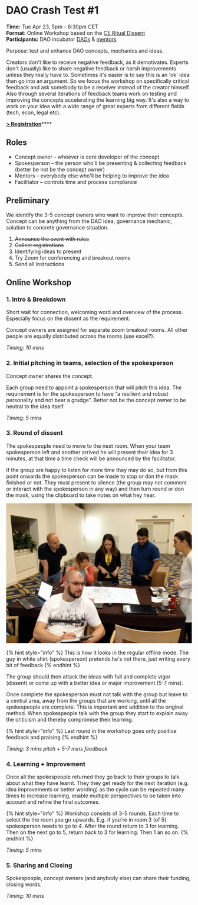 # DAO Crash Test \#1

**Time:** Tue Apr 23, 5pm - 6:30pm CET  
**Format:** Online Workshop based on the [CE Ritual Dissent](https://cognitive-edge.com/methods/ritual-dissent/)  
**Participants:** DAO incubator [DAOs](../dao/) & [mentors](../mentors.md)

Purpose: test and enhance DAO concepts, mechanics and ideas.

Creators don't like to receive negative feedback, as it demotivates. Experts don't \(usually\) like to share negative feedback or harsh improvements unless they really have to. Sometimes it's easier is to say this is an 'ok' idea than go into an argument. So we focus the workshop on specifically critical feedback and ask somebody to be a receiver instead of the creator himself. Also through several iterations of feedback teams work on testing and improving the concepts accelerating the learning big way. It's also a way to work on your idea with a wide range of great experts from different fields \(tech, econ, legal etc\). 

[**&gt; Registration**](https://docs.google.com/forms/d/e/1FAIpQLScTdgDAFykFMhoPj6vwYSKlt-EQQNGERtkKEG0llNI7BT1ndQ/viewform)\*\*\*\*

## Roles

* Concept owner – whoever is core developer of the concept
* Spokesperson – the person who'll be presenting & collecting feedback \(better be not be the concept owner\)
* Mentors – everybody else who'll be helping to improve the idea
* Facilitator – controls time and process compliance

## Preliminary

We identify the 3-5 concept owners who want to improve their concepts. Concept can be anything from the DAO idea, governance mechanic, solution to concrete governance situation. 

1. ~~Announce the event with rules~~
2. ~~Collect registrations~~
3. Identifying ideas to present 
4. Try Zoom for conferencing and breakout rooms
5. Send all instructions

## Online Workshop

### 1. Intro & Breakdown

Short wait for connection, welcoming word and overview of the process. Especially focus on the dissent as the requirement.

Concept owners are assigned for separate zoom breakout rooms. All other people are equally distributed across the rooms \(use excel?\).

_Timing: 10 mins_

### 2. Initial pitching in teams, selection of the spokesperson

Concept owner shares the concept.

Each group need to appoint a spokesperson that will pitch this idea. The requirement is for the spokesperson to have “a resilient and robust personality and not bear a grudge”. Better not be the concept owner to be neutral to the idea itself.

_Timing: 5 mins_

### 3. Round of dissent 

The spokespeople need to move to the next room. When your team spokesperson left and another arrived he will present their idea for 3 minutes, at that time a time check will be announced by the facilitator.

If the group are happy to listen for more time they may do so, but from this point onwards the spokesperson can be made to stop or don the mask finished or not. They must present to silence \(the group may not comment or interact with the spokesperson in any way\) and then turn round or don the mask, using the clipboard to take notes on what hey hear.

![](../.gitbook/assets/image%20%281%29.png)

{% hint style="info" %}
This is how it looks in the regular offline mode. The guy in white shirt \(spokesperson\) pretends he's not there, just writing every bit of feedback
{% endhint %}

The group should then attack the ideas with full and complete vigor \(dissent\) or come up with a better idea or major improvement \(5-7 mins\).

Once complete the spokesperson must not talk with the group but leave to a central area, away from the groups that are working, until all the spokespeople are complete. This is important and addition to the original method. When spokespeople talk with the group they start to explain away the criticism and thereby compromise their learning.

{% hint style="info" %}
Last round in the workshop goes only positive feedback and praising
{% endhint %}

_Timing: 3 mins pitch + 5-7 mins feedback_

### 4. Learning + Improvement

Once all the spokespeople returned they go back to their groups to talk about what they have learnt. They they get ready for the next iteration \(e.g. idea improvements or better wording\) as the cycle can be repeated many times to increase learning, enable multiple perspectives to be taken into account and refine the final outcomes.

{% hint style="info" %}
Workshop consists of 3-5 rounds. Each time to select the the room you go upwards. E.g. if you're in room 3 \(of 5\) spokesperson needs to go to 4. After the round return to 3 for learning. Then on the next go to 5, return back to 3 for learning. Then 1 an so on.
{% endhint %}

_Timing: 5 mins_

### 5. Sharing and Closing

Spokespeople, concept owners \(and anybody else\) can share their funding, closing words.

_Timing: 10 mins_

